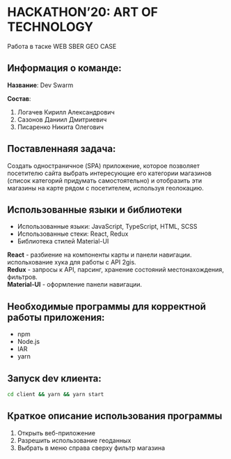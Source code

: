 # HACKATHON’20: ART OF TECHNOLOGY

Работа в таске WEB SBER GEO CASE


## Информация о команде:

**Название**: Dev Swarm

**Состав**:

1. Логачев Кирилл Александрович
2. Сазонов Даниил Дмитриевич
3. Писаренко Никита Олегович

## Поставленнаяя задача:

  Создать одностраничное (SPA) приложение, которое позволяет посетителю сайта выбрать интересующие его категории магазинов (список категорий придумать самостоятельно) и отобразить эти магазины на карте рядом с посетителем, используя геолокацию.

## Использованные языки и библиотеки
   - Использованные языки: JavaScript, TypeScript, HTML, SCSS
   - Использованные стеки: React, Redux
   - Библиотека стилей Material-UI

   **React** - разбиение на компоненты карты и панели навигации. испольхование хука для работы с API 2gis.  
   **Redux** - запросы к API, парсинг, хранение состояний местонахождения, фильтров.  
   **Material-UI** - оформление панели навигации.  

## Необходимые программы для корректной работы приложения:
   - npm
   - Node.js
   - IAR
   - yarn

## Запуск dev клиента:

```sh
cd client && yarn && yarn start
```

## Краткое описание использования программы 

  1. Открыть веб-приложение
  2. Разрешить использование геоданных
  3. Выбрать в меню справа сверху фильтр магазина